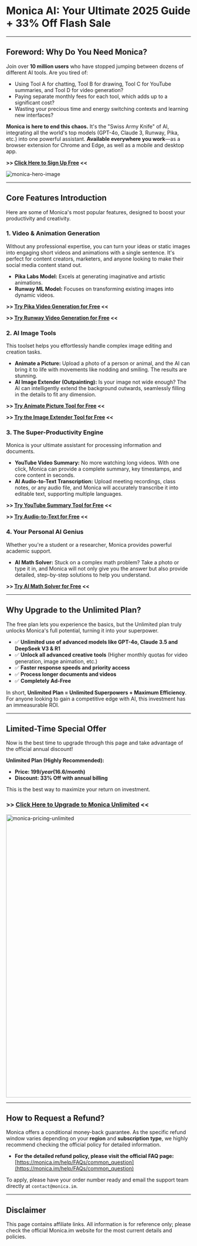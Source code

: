 # **Monica AI: Your Ultimate 2025 Guide + 33% Off Flash Sale**

---

## **Foreword: Why Do You Need Monica?**

Join over **10 million users** who have stopped jumping between dozens of different AI tools. Are you tired of:

* Using Tool A for chatting, Tool B for drawing, Tool C for YouTube summaries, and Tool D for video generation?
* Paying separate monthly fees for each tool, which adds up to a significant cost?
* Wasting your precious time and energy switching contexts and learning new interfaces?

**Monica is here to end this chaos.** It's the "Swiss Army Knife" of AI, integrating all the world's top models (GPT-4o, Claude 3, Runway, Pika, etc.) into one powerful assistant. **Available everywhere you work**—as a browser extension for Chrome and Edge, as well as a mobile and desktop app.

**>> [Click Here to Sign Up Free](https://fas.st/t/nrLHKRGB) <<**

![monica-hero-image](https://github.com/user-attachments/assets/958d62bf-0e1f-4c25-be74-14729290abfe)

---

## **Core Features Introduction**

Here are some of Monica's most popular features, designed to boost your productivity and creativity.

### **1. Video & Animation Generation**

Without any professional expertise, you can turn your ideas or static images into engaging short videos and animations with a single sentence. It's perfect for content creators, marketers, and anyone looking to make their social media content stand out.

* **Pika Labs Model:** Excels at generating imaginative and artistic animations.
* **Runway ML Model:** Focuses on transforming existing images into dynamic videos.

**>> [Try Pika Video Generation for Free](https://fas.st/t/HxqATUYj) <<** 

**>> [Try Runway Video Generation for Free](https://fas.st/t/USffjpYw) <<**

### **2. AI Image Tools**

This toolset helps you effortlessly handle complex image editing and creation tasks.

* **Animate a Picture:** Upload a photo of a person or animal, and the AI can bring it to life with movements like nodding and smiling. The results are stunning.
* **AI Image Extender (Outpainting):** Is your image not wide enough? The AI can intelligently extend the background outwards, seamlessly filling in the details to fit any dimension.

**>> [Try Animate Picture Tool for Free](https://fas.st/t/srW2KS7w) <<** 

**>> [Try the Image Extender Tool for Free](https://fas.st/t/XbFKbGGE) <<**

### **3. The Super-Productivity Engine**

Monica is your ultimate assistant for processing information and documents.

* **YouTube Video Summary:** No more watching long videos. With one click, Monica can provide a complete summary, key timestamps, and core content in seconds.
* **AI Audio-to-Text Transcription:** Upload meeting recordings, class notes, or any audio file, and Monica will accurately transcribe it into editable text, supporting multiple languages.

**>> [Try YouTube Summary Tool for Free](https://fas.st/t/wZiAxsiW) <<**

**>> [Try Audio-to-Text for Free](https://fas.st/t/EjGH5mKJ) <<**

### **4. Your Personal AI Genius**

Whether you're a student or a researcher, Monica provides powerful academic support.

* **AI Math Solver:** Stuck on a complex math problem? Take a photo or type it in, and Monica will not only give you the answer but also provide detailed, step-by-step solutions to help you understand.

**>> [Try AI Math Solver for Free](https://fas.st/t/LBWdGymp) <<**

---

## **Why Upgrade to the Unlimited Plan?**

The free plan lets you experience the basics, but the Unlimited plan truly unlocks Monica's full potential, turning it into your superpower.

* ✅ **Unlimited use of advanced models like GPT-4o, Claude 3.5 and DeepSeek V3 & R1**
* ✅ **Unlock all advanced creative tools** (Higher monthly quotas for video generation, image animation, etc.)
* ✅ **Faster response speeds and priority access**
* ✅ **Process longer documents and videos**
* ✅ **Completely Ad-Free**

In short, **Unlimited Plan = Unlimited Superpowers + Maximum Efficiency**. For anyone looking to gain a competitive edge with AI, this investment has an immeasurable ROI.

---

## **Limited-Time Special Offer**

Now is the best time to upgrade through this page and take advantage of the official annual discount!

**Unlimited Plan (Highly Recommended):**
* **Price: $199/year ($16.6/month)**
* **Discount: 33% Off with annual billing**

This is the best way to maximize your return on investment.

### **>> [Click Here to Upgrade to Monica Unlimited](https://fas.st/t/M4ZdU3Vh) <<**

<img width="1932" height="772" alt="monica-pricing-unlimited" src="https://github.com/user-attachments/assets/7d1d703c-c64f-420e-afab-9f9cf877fea9" />

---

## **How to Request a Refund?**

Monica offers a conditional money-back guarantee. As the specific refund window varies depending on your **region** and **subscription type**, we highly recommend checking the official policy for detailed information.

* **For the detailed refund policy, please visit the official FAQ page:**
    [https://monica.im/help/FAQs/common_question](https://monica.im/help/FAQs/common_question)

To apply, please have your order number ready and email the support team directly at `contact@monica.im`.

---

## **Disclaimer**

This page contains affiliate links. All information is for reference only; please check the official Monica.im website for the most current details and policies.
